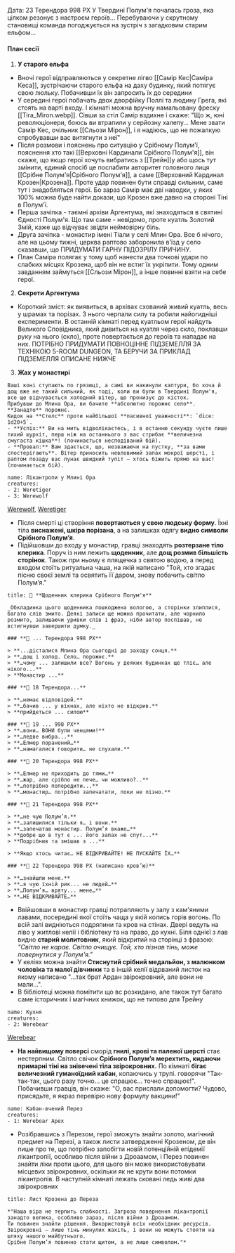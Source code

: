 Дата: 23 Терендора 998 РХ
У Твердині Полум'я почалась гроза, яка цілком резонує з настроєм героїв... Перебуваючи у скрутному становищі команда погоджується на зустріч з загадковим старим ельфом...

#### План сесії
1. **У старого ельфа**
- Вночі герої відправляються у секретне лігво [[Самір Кес|Саміра Кеса]], зустрічаючи старого ельфа на даху будинку, який потягує свою люльку. Побачивши їх він запросить їх до середини
- У середині герої побачать двох дворфійку Поллі та людину Грега, які стоять на варті входу. І кімнаті можна вручну намальовану фреску [[Tira_Miron.webp]]. Сівши за стіл Самір вздихне і скаже: "Що ж, юні революціонери, боюсь ви втрапили у серйозну халепу... Мене звати Самір Кес, очільник [[Сльози Мірон]], і я надіюсь, що не пожалкую спробувавши вас витягнути з неї"
- Після розмови і пояснень про ситуацію у Срібному Полум'ї, пояснення хто такі [[Верховні Кардинали Срібного Полум'я]], він скаже, що якщо герої хочуть вибратись з [[Трейн]]у або щось тут змінити, єдиний спосіб це послабити авторитет головного лиця [[Срібне Полум'я|Срібного Полум'я]], а саме [[Верховний Кардинал Крозен|Крозена]]. Проте удар повинен бути справді сильним, саме тут і знадобляться герої. Бо зараз Самір має дві наводки, у яких 100% можна буде найти докази, що Крозен вже давно на стороні Тіні в Полум'ї.
- Перша зачіпка - таємні архіви Аргентума, які знаходяться в святині Єдності Полум'я. Що там саме - невідомо, проте куатль Золотий Змій, каже що відчуває звідти неймовірну біль.
- Друга зачіпка - монастир імені Тіали у селі Млин Ора. Все б нічого, але на цьому тижні, церква раптово заборонила в'їзд у село сказавши, що ПРИДУМАТИ ГАРНУ ПІДОЗРІЛУ ПРИЧИНУ. 
- План Саміра полягає у тому щоб нанести два точкові удари по слабких місцях Крозена, щоб він не встиг їх укріпити. Тому одним завданням займуться [[Сльози Мірон]], а інше повинні взяти на себе герої.
2. **Секрети Аргентума**
- Короткий зміст: як виявиться, в архівах схований живий куатль, весь у шрамах та порізах. З нього черпали силу та робили найогидніші експерименти. В останній кімнаті перед куатльом герої найдуть Великого Сповідника, який дивиться на куатля через скло, поклавши руку на нього (скло), проте повертається до героїв та нападає на них. ПОТРІБНО ПРИДУМАТИ ПОВНОЦІННЕ ПІДЗЕМЕЛЛЯ ЗА ТЕХНІКОЮ 5-ROOM DUNGEON, ТА БЕРУЧИ ЗА ПРИКЛАД ПІДЗЕМЕЛЛЯ ОПИСАНЕ НИЖЧЕ
3. **Жах у монастирі**
```ad-note
Ваші коні ступають по грязюці, а самі ви накинули каптури, бо хоча й дощ вже не такий сильний, як тоді, коли ви були в Твердині Полум'я, все ще відчувається холодний вітер, що пронизує до кісток.  
Прибувши до Млина Ора, ви бачите **абсолютно порожнє село**. **Занадто** порожнє.  
Кидок на **Стелс** проти найбільшої **пасивної уважності**: `dice: 1d20+5`.  
- **Успіх:** Ви на мить відволікаєтесь, і в останню секунду чуєте лише тихий шурхіт, перш ніж на останнього з вас стрибає **величезна смугаста кішка**! (починається несподіваний бій).  
- **Провал:** Вам здається, що, незважаючи на пустку, **за вами спостерігають**. Вітер приносить невловимий запах мокрої шерсті, і раптом позаду вас лунає швидкий тупіт – хтось біжить прямо на вас! (починається бій).  
```
```encounter 
name: Лікантропи у Млині Ора 
creatures: 
- 2: Weretiger
- 3: Werewolf
```
[Werewolf](https://www.dndbeyond.com/monsters/5195267-werewolf), [Weretiger](https://www.dndbeyond.com/monsters/5195266-weretiger)
- Після смерті ці створіння **повертаються у свою людську форму**. Їхні тіла **виснажені, шкіра порізана**, а на залишках одягу **видно символи Срібного Полум’я**.
- Підійшовши до входу у монастир, гравці знаходять **розтерзане тіло клерика**. Поруч із ним лежить **щоденник**, але **дощ розмив більшість сторінок**. Також при ньому є плящечка з святою водою, а перед входом стоїть ритуальна чаша, на якій написано "Той, хто згадає пісню своєї землі та освятить її даром, знову побачить світло Полум’я."
```ad-abstract
title: 📜 **Щоденник клерика Срібного Полум'я**

_Обкладинка цього щоденника пошкоджена вологою, а сторінки злиплися, багато слів змито. Деякі записи ще можна прочитати, але чорнило розмито, залишаючи уривки слів і фраз, ніби автор поспішав, не встигнувши завершити думку._

### **📖 ... Терендора 998 РХ**

> **...дісталися Млина Ора сьогодні до заходу сонця.**  
> **…дощ і холод. Село… порожнє.**  
> **…чому ... залишили все? Вогонь у деяких будинках ще тліє… але нікого...**  
> **Монастир ...**

### **📖 18 Терендора...**

> **…немає відповідей.**  
> **…бачив ... у вікнах, але ніхто не відкрив.**
> **прийдеться ... силою**

### **📖 19 ... 998 РХ**
> **…вони… ВОНИ були ченцями!**  
> **…ледве вибра...**  
> **…Елмер поранений…**  
> **…намагалися говорити… не слухали.**

### **📖 20 Терендора 998 РХ**

> **…Елмер не приходить до тями…**  
> **…жар, але срібло не пече… чи можливо?..**  
> **…потрібно попередити...**  
> **…монастир… потрібно запечатати, поки не пізно.**

### **📖 21 Терендора 998 РХ**

> **…не чую Полум’я.**  
> **…залишилися тільки я… і вони.**  
> **…запечатав монастир. Полум’я вкаже…** 
> **добре що в тут є ... його запах не спут...**
> **Подрібнив та змішав з ...**

> **Якщо хтось читає… НЕ ВІДКРИВАЙТЕ! НЕ ПУСКАЙТЕ ЇХ…**

### **📖 22 Терендора 998 РХ (написано кров’ю)**

> **…знайшли мене.**  
> **…я чую їхній рик... не людей…**  
> **…Полум’я… вряту... мене…**  
> **…НЕ ВІДКРИВАЙТЕ…**
```
- Ввійшовши в монастир гравці потрапляють у залу з кам'яними лавами, посередині якої стоїть чаща у якій колись горів вогонь. По всій залі видніються подряпини та кров на стінах. Двері ведуть на ліво у житлові келії і бібліотеку та на право, до кухні. Біля однієї з лав видно **старий молитовник**, який відкритий на сторінці з фразою: _"Світло не карає. Світло очищує. Той, хто пізнав тінь, може повернутися у Полум'я."_
- У келіях можна знайти **Стиснутий срібний медальйон, з малюнком чоловіка та малої дівчинки** та в іншій келії відрваний листок на якому написано "...так брат Ардан звірокровний, але вони не мали...".
- В бібліотеці можна помітити що вс розкидано, але також тут багато саме історичних і магічних книжок, що не типово для Трейну
```encounter 
name: Кухня
creatures: 
- 2: Werebear 
```
[Werebear](https://www.dndbeyond.com/monsters/5195263-werebear)
- **На найвищому поверсі** сморід **гнилі, крові та паленої шерсті** стає нестерпним. Світло свічок **Срібного Полум’я мерехтить, кидаючи примарні тіні на знівечені тіла звірокровних.** По кімнаті **бігає величезний гуманоїдний кабан**, копаючись у трупі. говорячи "Так-так-так, цього разу точно… це спрацює… точно спрацює!". Побачивши гравців, він скаже: "О, вас прислали допомогти? Чудово, присядьте, я якраз перевірю нову формулу вакцини!"
```encounter 
name: Кабан-вчений Перез 
creatures: 
- 1: Wereboar Apex 
```
- Розібравшись з Перезом, герої зможуть знайти золото, магічний предмет на Перезі, а також листи затвердженні Крозеном, де він пише про те, що потрібно запобігти новій потенційній епідемії лікантропії, особливо після війни з Дроаамом, і Перез повинен знайти ліки проти цього, для цього він може використовувати місцевих звірокровних, оскільки як не крути вони потомки лікантропів. В наступній кімнаті лежать сковані ледь живі два звірокровних
```ad-note
title: Лист Крозена до Переза 

*"Наша віра не терпить слабкості. Загроза повернення лікантропії занадто велика, особливо зараз, після війни з Дроаамом.  
Ти повинен знайти рішення. Використовуй всіх необхідних ресурсів. Звірокровні – лише тінь минулих жахіть, і вони не можуть стояти на шляху нашого майбутнього.  
Срібне Полум’я повинно стати щитом, а не лише символом."*  
```

